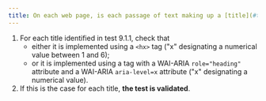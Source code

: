 ```yaml
---
title: On each web page, is each passage of text making up a [title](#title) implemented using a `<hx>` tag or a tag with a WAI-ARIA `role="heading"` attribute associated with a WAI-ARIA `aria-level` attribute?
---
```


1. For each title identified in test 9.1.1, check that
   - either it is implemented using a `<hx>` tag ("x" designating a numerical value between 1 and 6);
   - or it is implemented using a tag with a WAI-ARIA `role="heading"` attribute and a WAI-ARIA `aria-level=x` attribute ("x" designating a numerical value).
2. If this is the case for each title, **the test is validated**.
